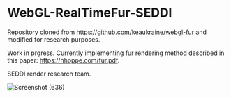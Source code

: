 # WebGL-RealTimeFur-SEDDI

Repository cloned from https://github.com/keaukraine/webgl-fur and modified for research purposes.

Work in prgress. Currently implementing fur rendering method described in this paper: https://hhoppe.com/fur.pdf.

SEDDI render research team.

![Screenshot (636)](https://user-images.githubusercontent.com/79087129/219366897-98243792-04ba-4677-8c3c-24fed14e5566.png)

